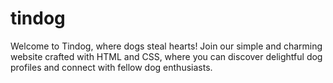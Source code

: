 # tindog
Welcome to Tindog, where dogs steal hearts! Join our simple and charming website crafted with HTML and CSS, where you can discover delightful dog profiles and connect with fellow dog enthusiasts.
